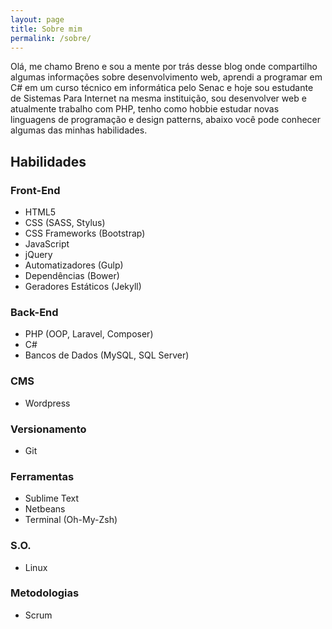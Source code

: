 ```yaml
---
layout: page
title: Sobre mim
permalink: /sobre/
---
```


Olá, me chamo Breno e sou a mente por trás desse blog onde compartilho algumas informações sobre desenvolvimento web, aprendi a programar em C# em um curso técnico em informática pelo Senac e hoje sou estudante de Sistemas Para Internet na mesma instituição, sou desenvolver web e atualmente trabalho com PHP, tenho como hobbie estudar novas linguagens de programação e design patterns, abaixo você pode conhecer algumas das minhas habilidades.

## Habilidades

### Front-End

- HTML5
- CSS (SASS, Stylus)
- CSS Frameworks (Bootstrap)
- JavaScript
- jQuery
- Automatizadores (Gulp)
- Dependências (Bower)
- Geradores Estáticos (Jekyll)

### Back-End

- PHP (OOP, Laravel, Composer)
- C#
- Bancos de Dados (MySQL, SQL Server)

### CMS

- Wordpress

### Versionamento

- Git

### Ferramentas

- Sublime Text
- Netbeans
- Terminal (Oh-My-Zsh)

### S.O.

- Linux

### Metodologias

- Scrum